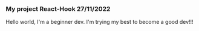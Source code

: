### My project React-Hook 27/11/2022

Hello world, I'm a beginner dev. I'm trying my best to become a good dev!!!
